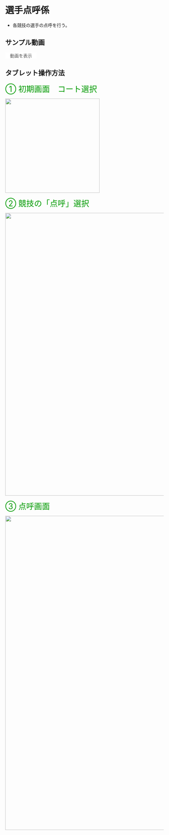 # 選手点呼係

- 各競技の選手の点呼を行う。

## サンプル動画

<script src="../assets/js/toggleIframe.js"></script>

<div id="check_players_iframe_container"
     style="width: 100px; height: auto; background-color: #fff; color: #555; cursor: pointer; text-align: center;"
     onclick="toggleIframe('check_players_iframe_container', 'check_players', 'cz2O2-lbBMs')">
    <div id="check_players">動画を表示</div>
</div>

## タブレット操作方法

<div style="color:#009900; font-size:25px">① 初期画面　コート選択</div>
<p><img src="../images/admin_initial_page.png" width="300" /></p>

<div style="color:#009900; font-size:25px">② 競技の「点呼」選択</div>
<p><img src="../images/block_view_for_check_players.png" width="900" /></p>

<div style="color:#009900; font-size:25px">③ 点呼画面</div>
<p><img src="../images/check_players_view.png" width="1000" /></p>
